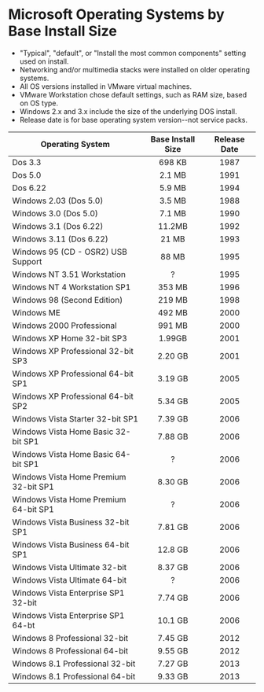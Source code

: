 Microsoft Operating Systems by Base Install Size
================================================

- "Typical", "default", or "Install the most common components" setting used on install.
- Networking and/or multimedia stacks were installed on older operating systems.
- All OS versions installed in VMware virtual machines.
- VMware Workstation chose default settings, such as RAM size, based on OS type.
- Windows 2.x and 3.x include the size of the underlying DOS install.
- Release date is for base operating system version--not service packs.

Operating System  | Base Install Size | Release Date |
----------------- |:-----------------:|:------------:|
Dos 3.3 | 698 KB | 1987
Dos 5.0 | 2.1 MB | 1991
Dos 6.22 | 5.9 MB | 1994
Windows 2.03 (Dos 5.0) | 3.5 MB | 1988
Windows 3.0 (Dos 5.0) | 7.1 MB | 1990
Windows 3.1 (Dos 6.22) | 11.2MB | 1992
Windows 3.11 (Dos 6.22) | 21 MB | 1993
Windows 95 (CD - OSR2) USB Support | 88 MB | 1995
Windows NT 3.51 Workstation | ? | 1995
Windows NT 4 Workstation SP1 | 353 MB | 1996
Windows 98 (Second Edition) | 219 MB | 1998
Windows ME | 492 MB | 2000
Windows 2000 Professional | 991 MB | 2000
Windows XP Home 32-bit SP3 | 1.99GB | 2001
Windows XP Professional 32-bit SP3 | 2.20 GB | 2001
Windows XP Professional 64-bit SP1 | 3.19 GB | 2005
Windows XP Professional 64-bit SP2 | 5.34 GB | 2005
Windows Vista Starter 32-bit SP1 | 7.39 GB | 2006
Windows Vista Home Basic 32-bit SP1 | 7.88 GB | 2006
Windows Vista Home Basic 64-bit SP1 | ? | 2006
Windows Vista Home Premium 32-bit SP1 | 8.30 GB | 2006
Windows Vista Home Premium 64-bit SP1 | ?  | 2006
Windows Vista Business 32-bit SP1 | 7.81 GB | 2006
Windows Vista Business 64-bit SP1 | 12.8 GB | 2006
Windows Vista Ultimate 32-bit | 8.37 GB | 2006
Windows Vista Ultimate 64-bit | ? | 2006
Windows Vista Enterprise SP1 32-bit | 7.74 GB | 2006
Windows Vista Enterprise SP1 64-bt | 10.1 GB | 2006
Windows 8 Professional 32-bit | 7.45 GB | 2012
Windows 8 Professional 64-bit | 9.55 GB | 2012
Windows 8.1 Professional 32-bit | 7.27 GB | 2013
Windows 8.1 Professional 64-bit | 9.33 GB | 2013